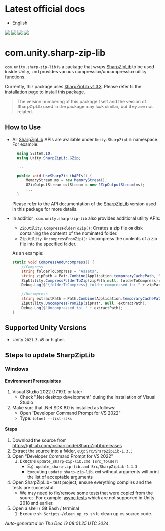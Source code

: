
# Latest official docs
- [English](https://docs.unity3d.com/Packages/com.unity.sharp-zip-lib@latest)

[![](https://badge-proxy.cds.internal.unity3d.com/78081939-b2a0-4fc9-bebf-901b49fd954c)](https://badges.cds.internal.unity3d.com/packages/com.unity.sharp-zip-lib/build-info?branch=master&testWorkflow=package-isolation)
[![](https://badge-proxy.cds.internal.unity3d.com/faf61743-4d21-479c-b01c-ab63561e27d9)](https://badges.cds.internal.unity3d.com/packages/com.unity.sharp-zip-lib/dependencies-info?branch=master&testWorkflow=updated-dependencies)
[![](https://badge-proxy.cds.internal.unity3d.com/e5917bce-0357-4f49-a9c3-c356b9de832c)](https://badges.cds.internal.unity3d.com/packages/com.unity.sharp-zip-lib/dependants-info)
[![](https://badge-proxy.cds.internal.unity3d.com/f2066c51-3423-424d-a58f-24a64683cf57)](https://badges.cds.internal.unity3d.com/packages/com.unity.sharp-zip-lib/warnings-info?branch=master)
# com.unity.sharp-zip-lib

`com.unity.sharp-zip-lib` is a package that wraps [SharpZipLib](https://github.com/icsharpcode/SharpZipLib) to be used inside Unity,
and provides various compression/uncompression utility functions.

Currently, this package uses [SharpZipLib v1.3.3](https://github.com/icsharpcode/SharpZipLib/releases/tag/v1.3.3).
Please refer to the [installation](Documentation~/Installation.md) page to install this package.

> The version numbering of this package itself and the version of SharpZipLib used in the package may look similar,
but they are not related.


## How to Use

* All [SharpZipLib](https://github.com/icsharpcode/SharpZipLib) APIs are available under `Unity.SharpZipLib` namespace. For example:
  ```csharp
    using System.IO;
    using Unity.SharpZipLib.GZip;

    ...

    public void UseSharpZipLibAPIs() {
        MemoryStream ms = new MemoryStream();
        GZipOutputStream outStream = new GZipOutputStream(ms);
        ...
    }
  ```

  Please refer to the API documentation of the [SharpZipLib](https://github.com/icsharpcode/SharpZipLib) version used
  in this package for more details.

* In addition, `com.unity.sharp-zip-lib` also provides additional utility APIs:
  * `ZipUtility.CompressFolderToZip()`: Creates a zip file on disk containing the contents of the nominated folder.
  * `ZipUtility.UncompressFromZip()`: Uncompress the contents of a zip file into the specified folder.

  As an example:
  ```csharp
  static void CompressAndUncompress() {
      //Compress
      string folderToCompress = "Assets";
      string zipPath = Path.Combine(Application.temporaryCachePath, "UnityAssets.zip");
      ZipUtility.CompressFolderToZip(zipPath,null, folderToCompress);
      Debug.Log($"{folderToCompress} folder compressed to: " + zipPath);

      //Uncompress
      string extractPath = Path.Combine(Application.temporaryCachePath, "UnityAssetsExtracted");
      ZipUtility.UncompressFromZip(zipPath, null, extractPath);
      Debug.Log($"Uncompressed to: " + extractPath);
  }
  ```


## Supported Unity Versions

* Unity `2021.3.45` or higher.
## Steps to update SharpZipLib

### Windows

#### Environment Prerequisites
1. Visual Studio 2022 (17.19.1) or later
   * Check ".Net desktop development" during the installation of Visual Studio
2. Make sure that .Net SDK 8.0 is installed as follows:
   * Open "Developer Command Prompt for VS 2022"
   * Type: `dotnet --list-sdks`

#### Steps

1. Download the source from https://github.com/icsharpcode/SharpZipLib/releases
1. Extract the source into a folder, e.g:  `Src/SharpZipLib-1.3.3`
1. Open "Developer Command Prompt for VS 2022"
   1. Execute `update_sharp-zip-lib.cmd [src_folder]`
      * E.g: `update_sharp-zip-lib.cmd Src/SharpZipLib-1.3.3`
      * Executing `update_sharp-zip-lib.cmd` without arguments will print the list of acceptable arguments
1. Open SharpZipLib~ test project, ensure everything compiles and the tests are successful.
   * We may need to fix/remove some tests that were copied from the source.
     For example: [async tests](https://docs.unity3d.com/Packages/com.unity.test-framework@1.4/manual/reference-async-tests.html)
     which are not supported in Unity 2018 and earlier.
1. Open a shell / Git Bash / terminal
   1. Execute `sh Scripts~/clean_up_cs.sh` to clean up cs source code.



*Auto-generated on Thu Dec 19 08:01:25 UTC 2024*
